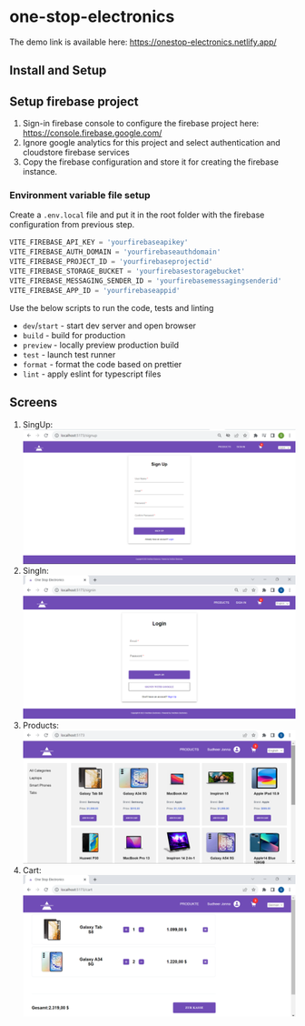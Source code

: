 # one-stop-electronics

The demo link is available here: https://onestop-electronics.netlify.app/

## Install and Setup

## Setup firebase project

1. Sign-in firebase console to configure the firebase project here: https://console.firebase.google.com/
2. Ignore google analytics for this project and select authentication and cloudstore firebase services
3. Copy the firebase configuration and store it for creating the firebase instance.

### Environment variable file setup

Create a `.env.local` file and put it in the root folder with the firebase configuration from previous step.

```javascript
VITE_FIREBASE_API_KEY = 'yourfirebaseapikey'
VITE_FIREBASE_AUTH_DOMAIN = 'yourfirebaseauthdomain'
VITE_FIREBASE_PROJECT_ID = 'yourfirebaseprojectid'
VITE_FIREBASE_STORAGE_BUCKET = 'yourfirebasestoragebucket'
VITE_FIREBASE_MESSAGING_SENDER_ID = 'yourfirebasemessagingsenderid'
VITE_FIREBASE_APP_ID = 'yourfirebaseappid'
```

Use the below scripts to run the code, tests and linting

- `dev`/`start` - start dev server and open browser
- `build` - build for production
- `preview` - locally preview production build
- `test` - launch test runner
- `format` - format the code based on prettier
- `lint` - apply eslint for typescript files

## Screens

1. SingUp:
   ![signup](src/assets/screens/signup.png)
2. SingIn:
   ![signin](src/assets/screens/signin.png)
3. Products:
   ![products](src/assets/screens/products.png)
4. Cart:
   ![cart](src/assets/screens/cart.png)
